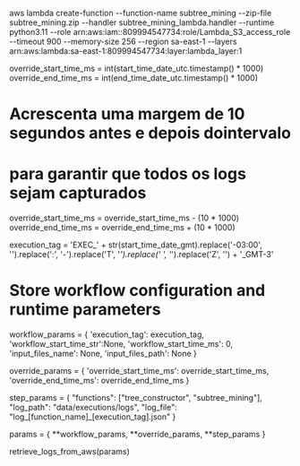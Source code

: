 aws lambda create-function --function-name subtree_mining --zip-file subtree_mining.zip --handler subtree_mining_lambda.handler --runtime python3.11 --role arn:aws:iam::809994547734:role/Lambda_S3_access_role --timeout 900 --memory-size 256 --region sa-east-1 --layers arn:aws:lambda:sa-east-1:809994547734:layer:lambda_layer:1





override_start_time_ms = int(start_time_date_utc.timestamp() * 1000)
override_end_time_ms = int(end_time_date_utc.timestamp() * 1000)

# Acrescenta uma margem de 10 segundos antes e depois dointervalo
# para garantir que todos os logs sejam capturados
override_start_time_ms = override_start_time_ms - (10 * 1000)
override_end_time_ms = override_end_time_ms + (10 * 1000)

execution_tag = 'EXEC_' + str(start_time_date_gmt).replace('-03:00', '').replace(':', '-').replace('T', '_').replace(' ', '_').replace('Z', '') + '_GMT-3'

# Store workflow configuration and runtime parameters
workflow_params = {
    'execution_tag': execution_tag,
    'workflow_start_time_str':None,
    'workflow_start_time_ms': 0,
    'input_files_name': None,
    'input_files_path': None
}

override_params = {
    'override_start_time_ms': override_start_time_ms,
    'override_end_time_ms': override_end_time_ms
}

step_params = {
    "functions": ["tree_constructor", "subtree_mining"],
    "log_path": "data/executions/logs",
    "log_file": "log_[function_name]_[execution_tag].json"
}

params = {
    **workflow_params,
    **override_params,
    **step_params
}

retrieve_logs_from_aws(params)